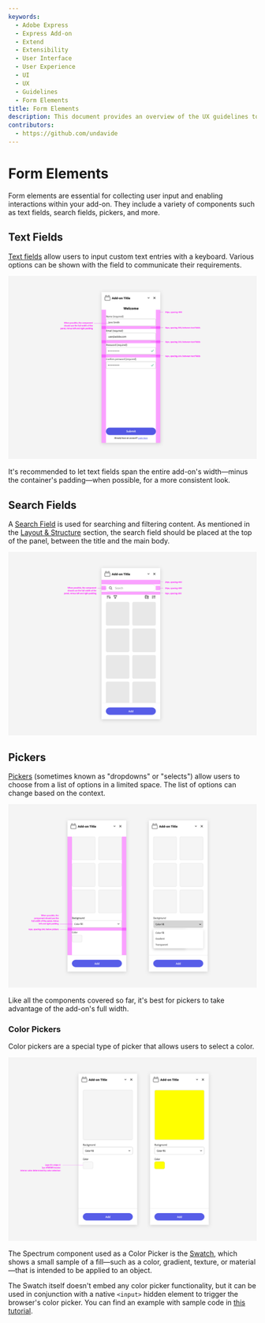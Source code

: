 ```yaml
---
keywords:
  - Adobe Express
  - Express Add-on 
  - Extend
  - Extensibility
  - User Interface
  - User Experience
  - UI
  - UX
  - Guidelines
  - Form Elements
title: Form Elements
description: This document provides an overview of the UX guidelines to follow when designing your Adobe Express add-on.
contributors:
  - https://github.com/undavide
---
```


# Form Elements

Form elements are essential for collecting user input and enabling interactions within your add-on. They include a variety of components such as text fields, search fields, pickers, and more.

## Text Fields

[Text fields](https://spectrum.adobe.com/page/text-field/) allow users to input custom text entries with a keyboard. Various options can be shown with the field to communicate their requirements.

![Text Fields](./img/form_text-fields.png)

It's recommended to let text fields span the entire add-on's width—minus the container's padding—when possible, for a more consistent look.

## Search Fields

A [Search Field](https://spectrum.adobe.com/page/search-field/) is used for searching and filtering content. As mentioned in the [Layout & Structure](./layout_and_structure/#panel-structure-and-core-content-actions) section, the search field should be placed at the top of the panel, between the title and the main body.

![Search Fields](./img/form_search-field.png)

## Pickers

[Pickers](https://spectrum.adobe.com/page/picker/) (sometimes known as "dropdowns" or "selects") allow users to choose from a list of options in a limited space. The list of options can change based on the context.

![Pickers](./img/form_pickers.png)

Like all the components covered so far, it's best for pickers to take advantage of the add-on's full width.

### Color Pickers

Color pickers are a special type of picker that allows users to select a color.

![Color Pickers](./img/form_color-pickers.png)

The Spectrum component used as a Color Picker is the [Swatch](https://spectrum.adobe.com/page/swatch/), which shows a small sample of a fill—such as a color, gradient, texture, or material—that is intended to be applied to an object. 

The Swatch itself doesn't embed any color picker functionality, but it can be used in conjunction with a native `<input>` hidden element to trigger the browser's color picker. You can find an example with sample code in [this tutorial](/guides/tutorials/grids-addon.md#coding-the-grids-add-on).